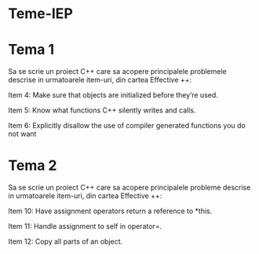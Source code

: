 # Teme-IEP

# Tema 1

Sa se scrie un proiect C++ care sa acopere principalele problemele descrise in urmatoarele item-uri, din cartea Effective ++:

Item 4: Make sure that objects are initialized before they’re used.

Item 5: Know what functions C++ silently writes and calls.

Item 6: Explicitly disallow the use of compiler generated functions you do not want

# Tema 2

Sa se scrie un proiect C++ care sa acopere principalele probleme descrise in urmatoarele item-uri, din cartea Effective ++:

Item 10: Have assignment operators return a reference to *this.

Item 11: Handle assignment to self in operator=.

Item 12: Copy all parts of an object.
